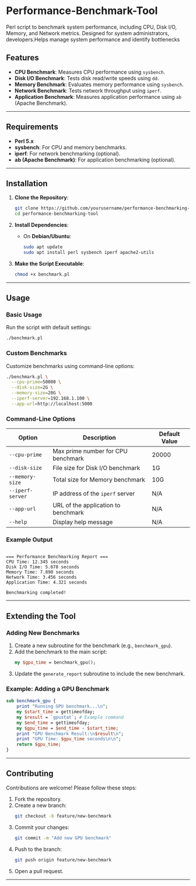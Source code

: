 # Performance-Benchmark-Tool
Perl script to benchmark system performance, including CPU, Disk I/O, Memory, and Network metrics. Designed for system administrators, developers.Helps manage system performance and identify bottlenecks


## **Features**

- **CPU Benchmark**: Measures CPU performance using `sysbench`.
- **Disk I/O Benchmark**: Tests disk read/write speeds using `dd`.
- **Memory Benchmark**: Evaluates memory performance using `sysbench`.
- **Network Benchmark**: Tests network throughput using `iperf`.
- **Application Benchmark**: Measures application performance using `ab` (Apache Benchmark).

---

## **Requirements**

- **Perl 5.x**
- **sysbench**: For CPU and memory benchmarks.
- **iperf**: For network benchmarking (optional).
- **ab (Apache Benchmark)**: For application benchmarking (optional).

---

## **Installation**

1. **Clone the Repository**:
   ```bash
   git clone https://github.com/yourusername/performance-benchmarking-tool.git
   cd performance-benchmarking-tool
   ```

2. **Install Dependencies**:
   - On **Debian/Ubuntu**:
     ```bash
     sudo apt update
     sudo apt install perl sysbench iperf apache2-utils
     ```
3. **Make the Script Executable**:
   ```bash
   chmod +x benchmark.pl
   ```

---

## **Usage**

### **Basic Usage**
Run the script with default settings:
```bash
./benchmark.pl
```

### **Custom Benchmarks**
Customize benchmarks using command-line options:
```bash
./benchmark.pl \
  --cpu-prime=50000 \
  --disk-size=2G \
  --memory-size=20G \
  --iperf-server=192.168.1.100 \
  --app-url=http://localhost:5000
```

### **Command-Line Options**
| Option            | Description                                  | Default Value |
|-------------------|----------------------------------------------|---------------|
| `--cpu-prime`     | Max prime number for CPU benchmark           | 20000         |
| `--disk-size`     | File size for Disk I/O benchmark             | 1G            |
| `--memory-size`   | Total size for Memory benchmark              | 10G           |
| `--iperf-server`  | IP address of the `iperf` server             | N/A           |
| `--app-url`       | URL of the application to benchmark          | N/A           |
| `--help`          | Display help message                         | N/A           |

### **Example Output**
```

=== Performance Benchmarking Report ===
CPU Time: 12.345 seconds
Disk I/O Time: 5.678 seconds
Memory Time: 7.890 seconds
Network Time: 3.456 seconds
Application Time: 4.321 seconds

Benchmarking completed!
```

---

## **Extending the Tool**

### **Adding New Benchmarks**
1. Create a new subroutine for the benchmark (e.g., `benchmark_gpu`).
2. Add the benchmark to the main script:
   ```perl
   my $gpu_time = benchmark_gpu();
   ```
3. Update the `generate_report` subroutine to include the new benchmark.

### **Example: Adding a GPU Benchmark**
```perl
sub benchmark_gpu {
    print "Running GPU benchmark...\n";
    my $start_time = gettimeofday;
    my $result = `gpustat`; # Example command
    my $end_time = gettimeofday;
    my $gpu_time = $end_time - $start_time;
    print "GPU Benchmark Result:\n$result\n";
    print "GPU Time: $gpu_time seconds\n\n";
    return $gpu_time;
}
```

---

## **Contributing**

Contributions are welcome! Please follow these steps:

1. Fork the repository.
2. Create a new branch:
   ```bash
   git checkout -b feature/new-benchmark
   ```
3. Commit your changes:
   ```bash
   git commit -m "Add new GPU benchmark"
   ```
4. Push to the branch:
   ```bash
   git push origin feature/new-benchmark
   ```
5. Open a pull request.

---
